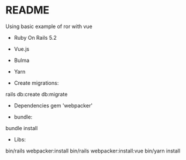 # README


Using basic example of ror with vue



* Ruby On Rails 5.2
* Vue.js
* Bulma
* Yarn


* Create migrations:

rails db:create db:migrate


* Dependencies
gem 'webpacker'


 * bundle:

bundle install

* Libs:

bin/rails webpacker:install
bin/rails webpacker:install:vue
bin/yarn install
